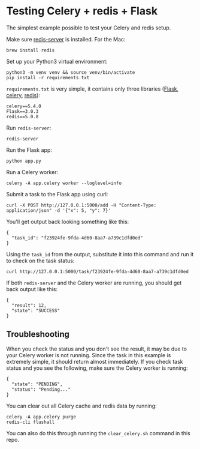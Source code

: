 # Testing Celery + redis + Flask

The simplest example possible to test your Celery and redis setup. 

Make sure [redis-server](https://redis.io/) is installed. For the Mac:

```
brew install redis
```

Set up your Python3 virtual environment:

```
python3 -m venv venv && source venv/bin/activate
pip install -r requirements.txt
```

`requirements.txt` is very simple, it contains only three libraries ([Flask](https://pypi.org/project/Flask/), [celery](https://pypi.org/project/celery/), [redis](https://pypi.org/project/redis/)):

```
celery==5.4.0
Flask==3.0.3
redis==5.0.8
```

Run `redis-server`:

```
redis-server
```

Run the Flask app:

```
python app.py
```

Run a Celery worker:

```
celery -A app.celery worker --loglevel=info
```

Submit a task to the Flask app using curl:

```
curl -X POST http://127.0.0.1:5000/add -H "Content-Type: application/json" -d '{"x": 5, "y": 7}'
```

You'll get output back looking something like this:

```
{
  "task_id": "f23924fe-9fda-4d60-8aa7-a739c1dfd0ed"
}
```

Using the `task_id` from the output, substitute it into this command and run it to check on the task status:

```
curl http://127.0.0.1:5000/task/f23924fe-9fda-4d60-8aa7-a739c1dfd0ed
```


If both `redis-server` and the Celery worker are running, you should get back output like this:

```
{
  "result": 12,
  "state": "SUCCESS"
}
```

## Troubleshooting

When you check the status and you don't see the result, it may be due to your Celery worker is not running. Since the task in this example is extremely simple, it should return almost immediately. If you check task status and you see the following, make sure the Celery worker is running:

```
{
  "state": "PENDING",
  "status": "Pending..."
}
```
You can clear out all Celery cache and redis data by running:

```
celery -A app.celery purge
redis-cli flushall
```

You can also do this through running the `clear_celery.sh` command in this repo. 
